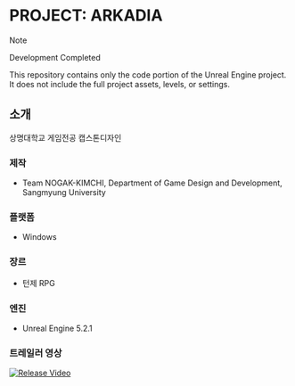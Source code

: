 # PROJECT: ARKADIA

> [!NOTE]
> Development Completed
> 
> This repository contains only the code portion of the Unreal Engine project.
It does not include the full project assets, levels, or settings.

## 소개
상명대학교 게임전공 캡스톤디자인

### 제작
- Team NOGAK-KIMCHI, Department of Game Design and Development, Sangmyung University

### 플랫폼
- Windows

### 장르
- 턴제 RPG

### 엔진
- Unreal Engine 5.2.1

### 트레일러 영상  
[![Release Video](https://img.youtube.com/vi/3qXqNkvBfw/maxresdefault.jpg)](https://youtu.be/3qXqNkvBvfw)


